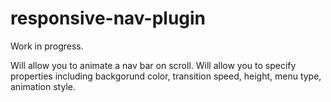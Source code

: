 responsive-nav-plugin
=====================

Work in progress.

Will allow you to animate a nav bar on scroll.
Will allow you to specify properties including backgorund color, transition speed, height, menu type, animation style.
